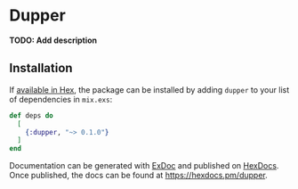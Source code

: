 # Dupper

**TODO: Add description**

## Installation

If [available in Hex](https://hex.pm/docs/publish), the package can be installed
by adding `dupper` to your list of dependencies in `mix.exs`:

```elixir
def deps do
  [
    {:dupper, "~> 0.1.0"}
  ]
end
```

Documentation can be generated with [ExDoc](https://github.com/elixir-lang/ex_doc)
and published on [HexDocs](https://hexdocs.pm). Once published, the docs can
be found at <https://hexdocs.pm/dupper>.


